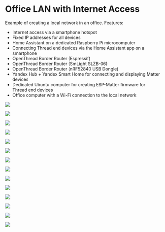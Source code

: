 # Office LAN with Internet Access
Example of creating a local network in an office. Features:  
- Internet access via a smartphone hotspot  
- Fixed IP addresses for all devices  
- Home Assistant on a dedicated Raspberry Pi microcomputer  
- Connecting Thread end devices via the Home Assistant app on a smartphone  
- OpenThread Border Router (Espressif)  
- OpenThread Border Router (SmLight SLZB-06)  
- OpenThread Border Router (nRF52840 USB Dongle)  
- Yandex Hub + Yandex Smart Home for connecting and displaying Matter devices  
- Dedicated Ubuntu computer for creating ESP-Matter firmware for Thread end devices  
- Office computer with a Wi-Fi connection to the local network  
  
![](office_network/OFFICE_NETWORK.jpg)  
  
![](office_network/netis_01-dark.png)  
  
![](office_network/netis_01.png)  
  
![](office_network/netis_02.png)  
  
![](office_network/netis_03.png)  
  
![](office_network/netis_04.png)  
  
![](office_network/netis_05.png)  
  
![](office_network/netis_06.png)  
  
![](office_network/netis_07.png)  
  
![](office_network/netis_08.png)  
  
![](office_network/netis_09.png)  
  
![](office_network/netis_10.png)  
  
![](office_network/netis_11.png)  
  
![](office_network/netis_12.png)  
  
